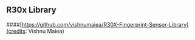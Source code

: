 ## R30x Library
####[https://github.com/vishnumaiea/R30X-Fingerprint-Sensor-Library](credits: Vishnu Maiea)